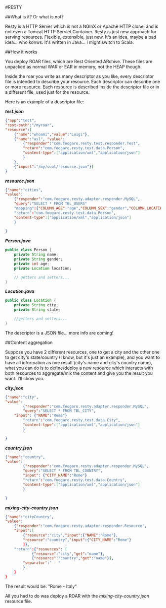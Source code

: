 #RESTY

##What is it? Or what is not?

Resty is a HTTP Server which is not a NGInX or Apache HTTP clone, and is not even a Tomcat HTTP Servlet Container.
Resty is just new approach for serving resources.
Flexible, extensible, just new.
It's an idea, maybe a bad idea... who konws.
It's written in Java... I might switch to Scala.


##How it works

You deploy ROAR files, which are Rest Oriented ARchive.
These files are unpacked as normal WAR or EAR in memory, not the HEAP though.

Inside the roar you write as many descriptor as you like, every descriptor file is intended to describe your resource.
Each descriptor can describe one or more resource. Each resource is described inside the descriptor file or in a different file, used just for the resource.

Here is an example of a descriptor file:


**_test.json_**

``` JSON
{"app":"test",
"root-path":"/myroar",
"resource":[
	{"name":"whoami","value":"Luigi"},
	{"name":"asl", "value":
		{"responder":"com.foogaro.resty.test.responder.Test",
		"return":"com.foogaro.resty.test.data.Person",
		"content-type":["application/xml","application/json"]
		}
	},
	{"import":"/my/cool/resource.json"}]
}
```


**_resource.json_**

``` JSON
{"name":"cities",
"value":
	{"responder":"com.foogaro.resty.adapter.responder.MySQL",
	"query":"SELECT * FROM TBL_USERS"
	"mapping":{"COLUMN_AGE":"age","COLUMN_SEX":"gender","COLUMN_LOCATION":"location"}
	"return":"com.foogaro.resty.test.data.Person",
	"content-type":["application/xml","application/json"]
	}
	
}
```

**_Person.java_**

``` Java
public class Person {
	private String name;
	private String gender;
	private int age;
	private Location location;

	// getters and setters...
}
```

**_Location.java_**

``` Java
public class Location {
	private String city;
	private String state;

	//getters and setters...
}
```
The descriptor is a JSON file... more info are coming!

##Content aggregation

Suppose you have 2 different resources, one to get a city and the other one to get city's state/country (I know, but it's just an example), and you want to have all information as one result (city's name and city's country name), what you can do is to define/deploy a new resource which interacts with both resources to aggregate/mix the content and give you the result you want.
I'll show you.

**_city.json_**

``` JSON
{"name":"city",
"value":
        {"responder":"com.foogaro.resty.adapter.responder.MySQL",
        "query":"SELECT * FROM TBL_CITY",
	"input": {"NAME":"Rome"}
        "return":"com.foogaro.resty.test.data.City",
        "content-type":["application/xml","application/json"]
        }

}
```

**_country.json_**

``` JSON
{"name":"country",
"value":
        {"responder":"com.foogaro.resty.adapter.responder.MySQL",
        "query":"SELECT * FROM TBL_COUNTRY",
        "input": {"CITY_NAME":"Rome"}
        "return":"com.foogaro.resty.test.data.Country",
        "content-type":["application/xml","application/json"]
        }

}
```

**_mixing-city-country.json_**

``` JSON
{"name":"cityCountry",
"value":
	{"responder":"com.foogaro.resty.adapter.responder.Resource",
	"input":[
		{"resource":"city","input":{"NAME":"Rome"},
		"resource":"country","input":{"CITY_NAME":"Rome"}
		]},
	"return":{"resources": [
			{"resource":"city","get":"name"},
			{"resource":"country","get":"name"}],
		"separator":" - "
		}
	}
}

```

The result would be:
"Rome - Italy"

All you had to do was deploy a ROAR with the *mixing-city-country.json* resource file.
